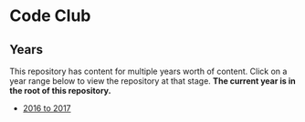 # Code Club

## Years

This repository has content for multiple years worth of content. Click on a year range below to view the repository at that stage. **The current year is in the root of this repository.**

- [2016 to 2017](https://github.com/jake-walker/code-club/tree/master/old/2016-to-2017)